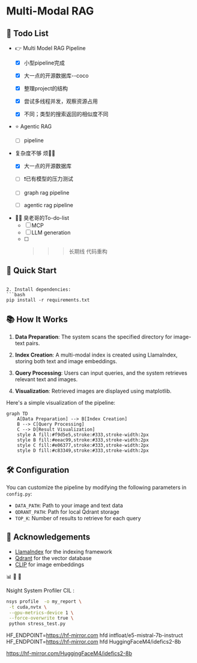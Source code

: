 # Multi-Modal RAG 

## 📑 Todo List
- 👉 Multi Model RAG Pipeline
   - [x] 小型pipeline完成
   - [x] 大一点的开源数据库--coco
   - [x] 整理project的结构
   - [x] 尝试多线程并发，观察资源占用
   - [x] 不同；类型的搜索返回的相似度不同 
   

- ⭐ Agentic RAG 
   - [ ] pipeline


- 复杂度不够 烦🤦‍♀️
   - [x] 大一点的开源数据库
   - [ ] ❗已有模型的压力测试
   - [ ] graph rag pipeline
   - [ ] agentic rag pipeline


- 🐱‍🏍 臭老哥的To-do-list 
   - [ ]  MCP
   - [ ]  LLM generation 
   - [ ] >>> 长期线 代码重构

## 🚀 Quick Start


   ```

2. Install dependencies:
   ```bash
   pip install -r requirements.txt
   ```



## 📚 How It Works

1. **Data Preparation**: The system scans the specified directory for image-text pairs.

2. **Index Creation**: A multi-modal index is created using LlamaIndex, storing both text and image embeddings.

3. **Query Processing**: Users can input queries, and the system retrieves relevant text and images.

4. **Visualization**: Retrieved images are displayed using matplotlib.

Here's a simple visualization of the pipeline:

```mermaid
graph TD
    A[Data Preparation] --> B[Index Creation]
    B --> C[Query Processing]
    C --> D[Result Visualization]
    style A fill:#f9d5e5,stroke:#333,stroke-width:2px
    style B fill:#eeac99,stroke:#333,stroke-width:2px
    style C fill:#e06377,stroke:#333,stroke-width:2px
    style D fill:#c83349,stroke:#333,stroke-width:2px
```



## 🛠️ Configuration

You can customize the pipeline by modifying the following parameters in `config.py`:

- `DATA_PATH`: Path to your image and text data
- `QDRANT_PATH`: Path for local Qdrant storage
- `TOP_K`: Number of results to retrieve for each query





## 🙏 Acknowledgements

- [LlamaIndex](https://github.com/jerryjliu/llama_index) for the indexing framework
- [Qdrant](https://github.com/qdrant/qdrant) for the vector database
- [CLIP](https://github.com/openai/CLIP) for image embeddings

📊 📄 🤝

Nsight System Profiler CIL :
   ```bash
   nsys profile  -o my_report \
    -t cuda,nvtx \
    --gpu-metrics-device 1 \
    --force-overwrite true \
    python stress_test.py

   ```
 HF_ENDPOINT=https://hf-mirror.com hfd intfloat/e5-mistral-7b-instruct
 HF_ENDPOINT=https://hf-mirror.com hfd HuggingFaceM4/idefics2-8b 

https://hf-mirror.com/HuggingFaceM4/idefics2-8b